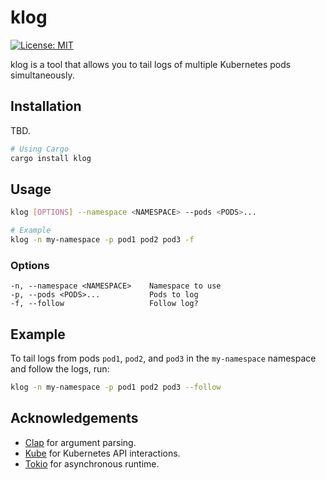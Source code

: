 # klog

[![License: MIT](https://img.shields.io/badge/License-MIT-yellow.svg)](https://opensource.org/licenses/MIT)

klog is a tool that allows you to tail logs of multiple Kubernetes pods simultaneously. 

## Installation
TBD.

```bash
# Using Cargo
cargo install klog
```

## Usage

```bash
klog [OPTIONS] --namespace <NAMESPACE> --pods <PODS>...

# Example
klog -n my-namespace -p pod1 pod2 pod3 -f
```

### Options

```
-n, --namespace <NAMESPACE>    Namespace to use
-p, --pods <PODS>...           Pods to log
-f, --follow                   Follow log?
```

## Example

To tail logs from pods `pod1`, `pod2`, and `pod3` in the `my-namespace` namespace and follow the logs, run:

```bash
klog -n my-namespace -p pod1 pod2 pod3 --follow
```

## Acknowledgements

- [Clap](https://github.com/clap-rs/clap) for argument parsing.
- [Kube](https://github.com/clux/kube-rs) for Kubernetes API interactions.
- [Tokio](https://github.com/tokio-rs/tokio) for asynchronous runtime.


